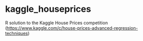 # kaggle_houseprices
R solution to the Kaggle House Prices competition (https://www.kaggle.com/c/house-prices-advanced-regression-techniques)
